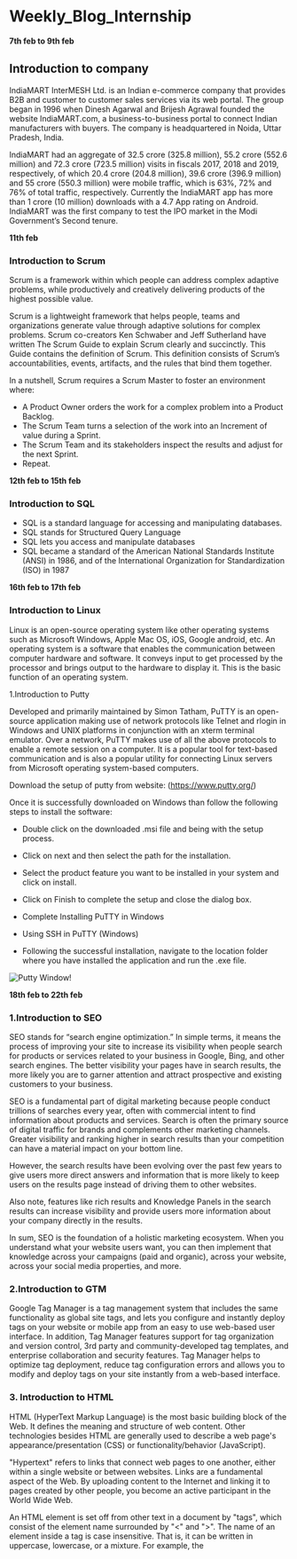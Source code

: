 # Weekly_Blog_Internship


**7th feb to 9th feb**

## Introduction to company

IndiaMART InterMESH Ltd. is an Indian e-commerce company that provides B2B
and customer to customer sales services via its web portal. The group began in 1996
when Dinesh Agarwal and Brijesh Agrawal founded the website IndiaMART.com, a
business-to-business portal to connect Indian manufacturers with buyers. The
company is headquartered in Noida, Uttar Pradesh, India.

IndiaMART had an aggregate of 32.5 crore (325.8 million), 55.2 crore (552.6 million)
and 72.3 crore (723.5 million) visits in fiscals 2017, 2018 and 2019, respectively, of
which 20.4 crore (204.8 million), 39.6 crore (396.9 million) and 55 crore (550.3
million) were mobile traffic, which is 63%, 72% and 76% of total traffic, respectively.
Currently the IndiaMART app has more than 1 crore (10 million) downloads with a
4.7 App rating on Android.
IndiaMART was the first company to test the IPO market in the Modi Government’s
Second tenure.

**11th feb**

### Introduction to Scrum

Scrum is a framework within which people can address complex adaptive problems, while productively and creatively delivering products of the highest possible value.

Scrum is a lightweight framework that helps people, teams and organizations generate value through adaptive solutions for complex problems. Scrum co-creators Ken Schwaber and Jeff Sutherland have written The Scrum Guide to explain Scrum clearly and succinctly.  This Guide contains the definition of Scrum. This definition consists of Scrum’s accountabilities, events, artifacts, and the rules that bind them together. 

In a nutshell, Scrum requires a Scrum Master to foster an environment where:
- A Product Owner orders the work for a complex problem into a Product Backlog.
- The Scrum Team turns a selection of the work into an Increment of value during a Sprint.
- The Scrum Team and its stakeholders inspect the results and adjust for the next Sprint.
- Repeat.

**12th feb to 15th feb**

### Introduction to SQL

- SQL is a standard language for accessing and manipulating databases.
- SQL stands for Structured Query Language
- SQL lets you access and manipulate databases
- SQL became a standard of the American National Standards Institute (ANSI) in 1986, and of the International Organization for Standardization (ISO) in 1987

**16th feb to 17th feb**

### Introduction to Linux

Linux is an open-source operating system like other operating systems such as Microsoft Windows, Apple Mac OS, iOS, Google android, etc. An operating system is a software that enables the communication between computer hardware and software. It conveys input to get processed by the processor and brings output to the hardware to display it. This is the basic function of an operating system.

 1.Introduction to Putty
 
Developed and primarily maintained by Simon Tatham, PuTTY is an open-source application making use of network protocols like Telnet and rlogin in Windows and UNIX platforms in conjunction with an xterm terminal emulator. Over a network, PuTTY makes use of all the above protocols to enable a remote session on a computer. It is a popular tool for text-based communication and is also a popular utility for connecting Linux servers from Microsoft operating system-based computers.

Download the setup of putty from website:
(https://www.putty.org/)

Once it is successfully downloaded on Windows than follow the following steps to install the software:

- Double click on the downloaded .msi file and being with the setup process.

- Click on next and then select the path for the installation.

- Select the product feature you want to be installed in your system and click on install.

- Click on Finish to complete the setup and close the dialog box.

- Complete Installing PuTTY in Windows

- Using SSH in PuTTY (Windows)

- Following the successful installation, navigate to the location folder where you have installed the application and run the .exe file.

![Putty Window!](https://www.puttygen.com/wp-content/uploads/2019/01/Putty-Configuration.png "Putty Window")
 
**18th feb to 22th feb**


### 1.Introduction to SEO

SEO stands for “search engine optimization.” In simple terms, it means the process of improving your site to increase its visibility when people search for products or services related to your business in Google, Bing, and other search engines. The better visibility your pages have in search results, the more likely you are to garner attention and attract prospective and existing customers to your business.

SEO is a fundamental part of digital marketing because people conduct trillions of searches every year, often with commercial intent to find information about products and services. Search is often the primary source of digital traffic for brands and complements other marketing channels. Greater visibility and ranking higher in search results than your competition can have a material impact on your bottom line.

However, the search results have been evolving over the past few years to give users more direct answers and information that is more likely to keep users on the results page instead of driving them to other websites.

Also note, features like rich results and Knowledge Panels in the search results can increase visibility and provide users more information about your company directly in the results.

In sum, SEO is the foundation of a holistic marketing ecosystem. When you understand what your website users want, you can then implement that knowledge across your campaigns (paid and organic), across your website, across your social media properties, and more.

### 2.Introduction to GTM

Google Tag Manager is a tag management system that includes the same functionality as global site tags, and lets you configure and instantly deploy tags on your website or mobile app from an easy to use web-based user interface. In addition, Tag Manager features support for tag organization and version control, 3rd party and community-developed tag templates, and enterprise collaboration and security features.
Tag Manager helps to optimize tag deployment, reduce tag configuration errors and allows you to modify and deploy tags on your site instantly from a web-based interface.


### 3. Introduction to HTML

HTML (HyperText Markup Language) is the most basic building block of the Web. It defines the meaning and structure of web content. Other technologies besides HTML are generally used to describe a web page's appearance/presentation (CSS) or functionality/behavior (JavaScript).

"Hypertext" refers to links that connect web pages to one another, either within a single website or between websites. Links are a fundamental aspect of the Web. By uploading content to the Internet and linking it to pages created by other people, you become an active participant in the World Wide Web.

An HTML element is set off from other text in a document by "tags", which consist of the element name surrounded by "<" and ">". The name of an element inside a tag is case insensitive. That is, it can be written in uppercase, lowercase, or a mixture. For example, the <title> tag can be written as <Title>, <TITLE>, or in any other way. However, the convention and recommended practice is to write tags in lowercase.

**23th feb to 24th feb**

### Introduction to Javascript

JavaScript, often abbreviated JS, is a programming language that is one of the core technologies of the World Wide Web, alongside HTML and CSS. Over 97% of websites use JavaScript on the client side for web page behavior, often incorporating third-party libraries.All major web browsers have a dedicated JavaScript engine to execute the code on users' devices.JavaScript is a high-level, often just-in-time compiled language that conforms to the ECMAScript standard. It has dynamic typing, prototype-based object-orientation, and first-class functions. It is multi-paradigm, supporting event-driven, functional, and imperative programming styles. It has application programming interfaces (APIs) for working with text, dates, regular expressions, standard data
structures, and the Document Object Model (DOM).

**25th feb to 28th feb**

### Introduction to React

React is a JavaScript library for building user interfaces.React is used to build single-page applications.React allows us to create reusable UI components.React is an open source, JavaScript library for developing user interface (UI) in web application. React is developed and released by Facebook. Facebook is continuously working on the React library and enhancing it by fixing bugs and introducing new features. This tutorial starts with the architecture of React, how-to guide to setup projects, creating components, JSX and then walks through advanced concepts like state management, form programming, routing and finally conclude with step by step working example.


**1st mar**

### Introduction to NodeJs
 
Node.js is a very powerful JavaScript-based platform built on Google Chrome's JavaScript V8 Engine. It is used to develop I/O intensive web applications like video streaming sites, single-page applications, and other web applications. Node.js is open source, completely free, and used by thousands of developers around the world.Node.js is a server-side platform built on Google Chrome's JavaScript Engine (V8 Engine). Node.js was developed by Ryan Dahl in 2009.Node.js is an open source, cross-platform runtime environment for developing server-side and networking applications. Node.js applications are written in JavaScript, and can be run within the Node.js runtime on OS X, Microsoft Windows, and Linux.Node.js also provides a rich library of various JavaScript modules which simplifies the development of web applications using Node.js to a great extent.
 
 **3rd mar to 11th mar**
 
 ### Technical Session 
 
In this week we learned about working of different departments in indiamart and different tech stack used in Indiamart.Following are the different technologies used in Indiamart:
 - PHP
 - Oracle,Postgres,Cassandra
 - DotNet
 - React
 - Kafka
 - NodeJs
 - SEO and Google Analytics
 - Power BI
 - Golang
 
 **14th mar**
 
 ## Inroduction to OpenProject
 
- Web – based project management tool
- Open Source project application
- Mostly used for lot of collaborative features such as project planning, timeline reports, task management and more.
- Helps to obtain a (visual) overview in operating complex projects.
 
 ![image](https://user-images.githubusercontent.com/43844898/170640364-36c62889-13de-4115-b43e-e48a468ceb48.png)
 
 
**15th mar**
 
 ## Introduction to Shinken
 
Shinken is an open source computer system and network monitoring software application compatible with Nagios. It watches hosts and services, gathers performance data and alerts users when error conditions occur and again when the conditions clear.

Shinken's architecture aims to offer easier load balancing and high availability. The administrator manages a single configuration, the system automatically "cuts" it into parts and dispatches it to worker nodes. 
 
Shinken is designed to run under all operating systems where Python runs. The development environment is under Linux, but also runs well on other Unix variants and Windows. The reactionner process (responsible for sending notifications) can also be run under the Android OS. It is free software, licensed under the terms of the Affero General Public License as published by the Free Software Foundation.
 
 ![image](https://user-images.githubusercontent.com/43844898/170641430-d48f7461-bbaa-437a-b5ae-6ad54807ae90.png)

 
 
**16th mar** 
 
 ## Introduction to Zabbix
 
Zabbix is an open-source software tool to monitor IT infrastructure such as networks, servers, virtual machines, and cloud services.Zabbix collects and displays basic metrics.
- Architecture of Zabbix
Zabbix is composed of the following components:

1.Zabbix server :
Provides Zabbix’s central monitoring functions.Executes monitoring. Stores monitoring configuration and monitoring data in databases.
2.Zabbix Web server :
Web interface for configuring and displaying Zabbix monitoring data
3.Zabbix proxy servers :
Servers are distributed in locations not transparent on the network. Carry out monitoring in place of the Zabbix server and exchange monitoring configuration and monitoring data with the Zabbix server.
4.Zabbix agent :
Agent that acts on the monitored target. Sends the target’s monitoring data to the Zabbix server.
 
 ![image](https://user-images.githubusercontent.com/43844898/170641624-e40d4fdc-67d1-40e5-888d-0dc608398d1d.png)
 
 # Learning SQL
 
 **17th mar to 18th mar**
 
1. What is Postgres?
 
PostgreSQL is an advanced, enterprise-class, and open-source relational database system. PostgreSQL supports both SQL (relational) and JSON (non-relational) querying.
PostgreSQL is a highly stable database backed by more than 20 years of development by the open-source community.
PostgreSQL is used as a primary database for many web applications as well as mobile and analytics applications.
 
2.PostgreSQL feature highlights: 
 
PostgreSQL has many advanced features that other enterprise-class database management systems offer, such as:

- User-defined types
- Table inheritance
- Sophisticated locking mechanism
- Foreign key referential integrity
- Views, rules, subquery
- Nested transactions (savepoints)
- Multi-version concurrency control (MVCC)
- Asynchronous replication
 
The recent versions of PostgreSQL support the following features:
- Native Microsoft Windows Server version
- Tablespaces
- Point-in-time recovery 
 
 3.Install PostgreSQL on Windows:
 
- Download PostgreSQL installer for Windows
- Install PostgreSQL
- Verify the installation
- For more reference visit the below website given:
 (https://www.postgresqltutorial.com/postgresql-getting-started/install-postgresql/)
- Connect To a PostgreSQL Database Server
- Connect to PostgreSQL database server using pgAdmin
 
The following illustrates how to connect to a database using pgAdmin GUI application:

- First, launch the pgAdmin application.
- Second, right-click the Servers node and select Create > Server… menu to create a server.
- Third, enter the server name e.g., PostgreSQL and click the Connection tab.
- Fourth, enter the host and password for the postgres user and click the Save button.
- Sixth, open the query tool by choosing the menu item Tool > Query Tool or click the lightning icon.
- Seventh, enter the query in the Query Editor, click the Execute button, you will see the result of the query displaying in the Data Output tab.
 
For more reference visit below website:
https://www.postgresqltutorial.com/postgresql-getting-started/connect-to-postgresql-database/
 
 **21th mar to 1st apr**
 
 
 ## Database Composition:
 
 
 ![image](https://user-images.githubusercontent.com/43844898/170986798-24d7002b-755d-4364-8d0e-3268e88b2916.png)

 
 ## Database Environment :
 
- Development Database : This DB is completely dedicated to developers where they can perform all database related activities except DDL commands and DBA activities.    Developers can compile all DB objects and make any DML operations here.

- Read Only Database : Copy of production database  storing  over-night data. No DML commands are possible here as the name suggests its open for read only access. It is generally used for reporting, verification purpose and data extractions.

- Production Database : All live modules are running on this database. Keep live data , no one has direct access on this database except database team .
 
 ## DBA Responsibilities 

- Installing and upgrading the required database technology and application tools
- Allocating system storage and planning future storage requirements for the database system
- Creating primary database storage structures (tablespaces) after application developers have designed an application
- Creation and modification of all required DB objects (tables, views, indexes etc) after confirmation from DBCR panel.
- Controlling and monitoring user access to the database.
- Monitoring and optimizing the performance of the database.
- Backing up and restoring the database.
 

 **4 apr to 8 apr**
 
 ## Data retrieval and granting access
 
For working on databases we installed various software like sql developer for oracle work, pgadmin for postgreSQL and mtputty for sudo access and command line use.
For managing our project or tickets we used openproject software.Each languages have various database like:
- For oracle : meshr and reportdb
- For postgreSQL : Enquirydb,Imbuyreq,Approvalpg
- MySQL : Tender
- For Cassandra - Trade, FCP, SELLERS.IM, MY, SOA, Clickstream, Mobile, MDC, TDW, CWS.
- For Neo4j - Fraud Detection
 
We also studied about structure of various databases.We also learn about to retrieve huge data and share and giving access to other users in different teams.Sometimes we faced problem regarding sharing of huge data in crores.Then we learn how to create table on other database and access data through database linking.Then we give access to other teams so that they can access that.
For instance, meshr contains most of the old indiamart data.In case a team requires huge amount of data from meshr.Then it cannot be provided directly.For this purpose we use reportdb,where we accumulate all the required data and grant access according to the departments.
 
 
 **11 apr to 15 apr**
 
 ## Query Optimization
 
 Data is integral part of any application.Access to the data should be in the fastest way possible to enhance user experience while using the application.We learn before making any query we try to follow various things:
- Not applying joins unless it is not important.
- Applying where clause to restrict data.
- FROM and JOIN: The FROM clause, and subsequent JOINs are 
first executed to determine the total working set of data that is 
being queried 
- WHERE: Once we have the total working set of data, the 
WHERE constraints are applied to the individual rows, and 
rows that do not satisfy the constraint are discarded. 
- GROUP BY: The remaining rows after the WHERE constraints 
are applied are then grouped based on common values in the 
column specified in the GROUP BY clause.  
 HAVING: If the query has a GROUP BY clause, then the 
constraints in the HAVING clause are applied to the grouped 
rows 
- SELECT: Any expressions in the SELECT part of the query are 
finally computed. 
- DISTINCT: Of the remaining rows. 
- ORDER BY: If an order is specified by the ORDER BY clause, 
the rows are then sorted by the specified data . 
- LIMIT: Finally, the rows that fall outside the range specified by 
the LIMIT are discarded, leaving the final set of rows to be 
returned from the query.  
 
 
 
 **18 apr to 22 apr**
 
 ## Load Monitoring Tools
 
 - Shinken : It is used to monitor all the databases of indiamart.We can check alerts on various servers.It tells us whether particular server is critical,normal and warning.Three types of alert is there:
 Normal: It means that server is working fine.
 Warning : It means that server is giving downtime take action within duration.
 Crtical : It means that server is on high alert take action as soon as possible.
 
- Zabbix : It gives us summary about server load in the form of graphs.We can check summary of load on servers in various duration like weekly,monthly and yearly.
 Data ranging from last two years to last 5 mins and anything in between.
 
![image](https://user-images.githubusercontent.com/43844898/170986620-77788e57-6f6e-48d5-9fb7-fad66a348a46.png)

 
 **25 apr to 29 apr**
 
 ## Leader Connect 
 
Indiamart also give us great opportunity to interact with leaders of different sections within Indiammart.This interaction has helped us in gaining knowledge of not only technical aspect but also carrer guidance and different aspects of life.Different leaders are that we interacted with :
 
1.Mohak saxena 
 
2.Vivek Agarwal
 
3.Dinesh Agarwal(CEO and Founder)
 
4.Abhishek Bhartia
 
5.Devendra Sharma
 
6.Ajay Kumar
 
7.Vikram Varshney
 
8.Dharmesh Meena
 
9.Kaustubh Mishra
 
10.Amrinder Dhariwal
 
11.Sunil Parolia
 
12.Vikas Deep Verma
 
13.Sandeep Garg
 
14.Madhup Agarwal 
 
15.Pulkit pandey
 
16.Amit Jain 
 
 ** 3rd  may to  13th may **
 
 ## Postgres Tutorial
 
 - Querying Data
 
  1.SELECT
 
       `SELECT select_list FROM table_name;` 
 
  2.Column Aliases
 
       `SELECT column_name AS alias_name FROM table_name;`
 
  3.ORDER BY
      `SELECT select_list FROM table_name ORDER BY sort_expression1 [ASC | DESC],`
 
  4.SELECT DISTINCT
     ```SELECT DISTINCT column1 FROM table_name;```
 
 - Filtering Data
 
 1.WHERE
   `code`
 2.LIMIT
    `code`
 3.FETCH
    `code`
 4.IN
  `code`
 5.BETWEEN
  `code`
 6.LIKE
  `code`
 7.IS NULL
  `code`
 
 - Joining Multiple Tables
 
 1.Joins
  `code`
 2.INNER JOIN
  `code`
 3.LEFT JOIN
 `code`
 4.RIGHT JOIN
 `code`
 5.SELF-JOIN
 `code`
 6.FULL OUTER JOIN
 `code`
 7.Cross Join
 `code`
 8.Natural Join
 `code`
 
 - Grouping Data
 
 1.GROUP BY
 `code`
 2.HAVING
 `code`
 
 - Set Operations
 
 1.UNION
 `code`
 2.INTERSECT
 `code`
 3.EXCEPT
 `code`
 4.Grouping sets,Cube, and Rollup
 `code`
 `code`
 `code`
 
 
 
 
 
 
 
 
 
 
 
 
 


 

 
 
 

 
 
 
 
 

 

 
 
 

 
 
 





